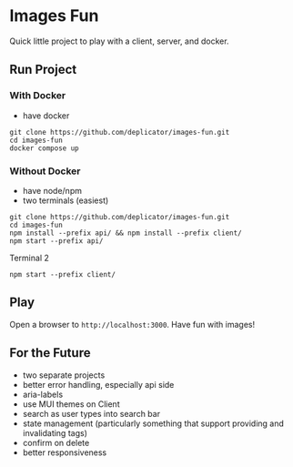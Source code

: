 # Images Fun

Quick little project to play with a client, server, and docker.

## Run Project

### With Docker

- have docker

```
git clone https://github.com/deplicator/images-fun.git
cd images-fun
docker compose up
```

### Without Docker

- have node/npm
- two terminals (easiest)

```
git clone https://github.com/deplicator/images-fun.git
cd images-fun
npm install --prefix api/ && npm install --prefix client/
npm start --prefix api/
```

Terminal 2

```
npm start --prefix client/
```

## Play

Open a browser to `http://localhost:3000`. Have fun with images!

## For the Future

- two separate projects
- better error handling, especially api side
- aria-labels
- use MUI themes on Client
- search as user types into search bar
- state management (particularly something that support providing and invalidating tags)
- confirm on delete
- better responsiveness
